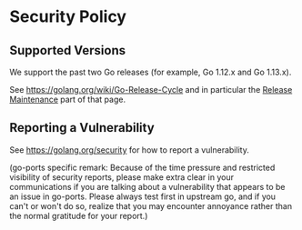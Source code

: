 # Security Policy

## Supported Versions

We support the past two Go releases (for example, Go 1.12.x and Go 1.13.x).

See https://golang.org/wiki/Go-Release-Cycle and in particular the
[Release Maintenance](https://github.com/golang/go/wiki/Go-Release-Cycle#release-maintenance)
part of that page.

## Reporting a Vulnerability

See https://golang.org/security for how to report a vulnerability.

(go-ports specific remark: Because of the time pressure and restricted visibility of security reports, please make extra clear in your communications if you are talking about a vulnerability that appears to be an issue in go-ports. Please always test first in upstream go, and if you can't or won't do so, realize that you may encounter annoyance rather than the normal gratitude for your report.)
